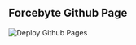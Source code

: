 ## Forcebyte Github Page

![Deploy Github Pages](https://github.com/Forcebyte/Forcebyte.GitHub.io/workflows/Deploy%20Github%20Pages/badge.svg)